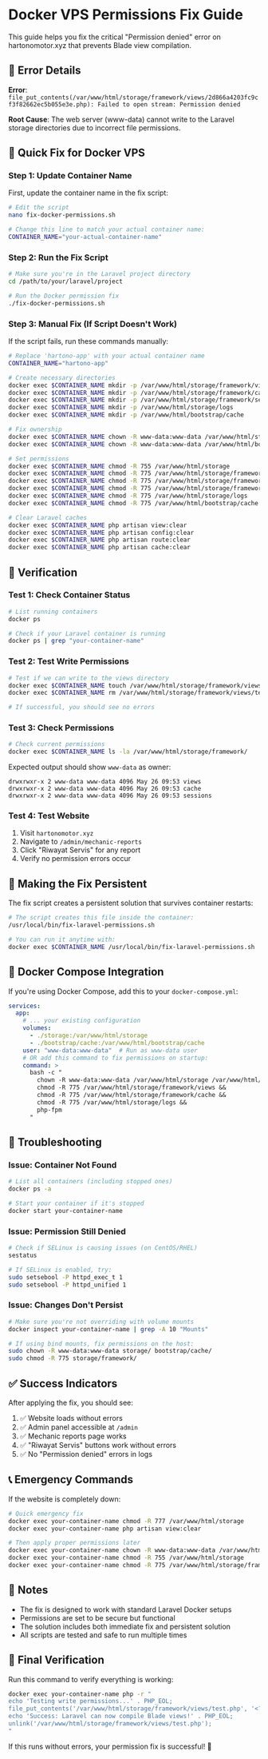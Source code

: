 # Docker VPS Permissions Fix Guide

This guide helps you fix the critical "Permission denied" error on hartonomotor.xyz that prevents Blade view compilation.

## 🚨 Error Details

**Error**: `file_put_contents(/var/www/html/storage/framework/views/2d866a4203fc9cf3f82662ec5b055e3e.php): Failed to open stream: Permission denied`

**Root Cause**: The web server (www-data) cannot write to the Laravel storage directories due to incorrect file permissions.

## 🔧 Quick Fix for Docker VPS

### Step 1: Update Container Name

First, update the container name in the fix script:

```bash
# Edit the script
nano fix-docker-permissions.sh

# Change this line to match your actual container name:
CONTAINER_NAME="your-actual-container-name"
```

### Step 2: Run the Fix Script

```bash
# Make sure you're in the Laravel project directory
cd /path/to/your/laravel/project

# Run the Docker permission fix
./fix-docker-permissions.sh
```

### Step 3: Manual Fix (If Script Doesn't Work)

If the script fails, run these commands manually:

```bash
# Replace 'hartono-app' with your actual container name
CONTAINER_NAME="hartono-app"

# Create necessary directories
docker exec $CONTAINER_NAME mkdir -p /var/www/html/storage/framework/views
docker exec $CONTAINER_NAME mkdir -p /var/www/html/storage/framework/cache
docker exec $CONTAINER_NAME mkdir -p /var/www/html/storage/framework/sessions
docker exec $CONTAINER_NAME mkdir -p /var/www/html/storage/logs
docker exec $CONTAINER_NAME mkdir -p /var/www/html/bootstrap/cache

# Fix ownership
docker exec $CONTAINER_NAME chown -R www-data:www-data /var/www/html/storage
docker exec $CONTAINER_NAME chown -R www-data:www-data /var/www/html/bootstrap/cache

# Set permissions
docker exec $CONTAINER_NAME chmod -R 755 /var/www/html/storage
docker exec $CONTAINER_NAME chmod -R 775 /var/www/html/storage/framework/views
docker exec $CONTAINER_NAME chmod -R 775 /var/www/html/storage/framework/cache
docker exec $CONTAINER_NAME chmod -R 775 /var/www/html/storage/framework/sessions
docker exec $CONTAINER_NAME chmod -R 775 /var/www/html/storage/logs
docker exec $CONTAINER_NAME chmod -R 775 /var/www/html/bootstrap/cache

# Clear Laravel caches
docker exec $CONTAINER_NAME php artisan view:clear
docker exec $CONTAINER_NAME php artisan config:clear
docker exec $CONTAINER_NAME php artisan route:clear
docker exec $CONTAINER_NAME php artisan cache:clear
```

## 🧪 Verification

### Test 1: Check Container Status

```bash
# List running containers
docker ps

# Check if your Laravel container is running
docker ps | grep "your-container-name"
```

### Test 2: Test Write Permissions

```bash
# Test if we can write to the views directory
docker exec $CONTAINER_NAME touch /var/www/html/storage/framework/views/test.tmp
docker exec $CONTAINER_NAME rm /var/www/html/storage/framework/views/test.tmp

# If successful, you should see no errors
```

### Test 3: Check Permissions

```bash
# Check current permissions
docker exec $CONTAINER_NAME ls -la /var/www/html/storage/framework/
```

Expected output should show `www-data` as owner:
```
drwxrwxr-x 2 www-data www-data 4096 May 26 09:53 views
drwxrwxr-x 2 www-data www-data 4096 May 26 09:53 cache
drwxrwxr-x 2 www-data www-data 4096 May 26 09:53 sessions
```

### Test 4: Test Website

1. Visit `hartonomotor.xyz`
2. Navigate to `/admin/mechanic-reports`
3. Click "Riwayat Servis" for any report
4. Verify no permission errors occur

## 🔄 Making the Fix Persistent

The fix script creates a persistent solution that survives container restarts:

```bash
# The script creates this file inside the container:
/usr/local/bin/fix-laravel-permissions.sh

# You can run it anytime with:
docker exec $CONTAINER_NAME /usr/local/bin/fix-laravel-permissions.sh
```

## 🐳 Docker Compose Integration

If you're using Docker Compose, add this to your `docker-compose.yml`:

```yaml
services:
  app:
    # ... your existing configuration
    volumes:
      - ./storage:/var/www/html/storage
      - ./bootstrap/cache:/var/www/html/bootstrap/cache
    user: "www-data:www-data"  # Run as www-data user
    # OR add this command to fix permissions on startup:
    command: >
      bash -c "
        chown -R www-data:www-data /var/www/html/storage /var/www/html/bootstrap/cache &&
        chmod -R 775 /var/www/html/storage/framework/views &&
        chmod -R 775 /var/www/html/storage/framework/cache &&
        chmod -R 775 /var/www/html/storage/logs &&
        php-fpm
      "
```

## 🚨 Troubleshooting

### Issue: Container Not Found

```bash
# List all containers (including stopped ones)
docker ps -a

# Start your container if it's stopped
docker start your-container-name
```

### Issue: Permission Still Denied

```bash
# Check if SELinux is causing issues (on CentOS/RHEL)
sestatus

# If SELinux is enabled, try:
sudo setsebool -P httpd_exec_t 1
sudo setsebool -P httpd_unified 1
```

### Issue: Changes Don't Persist

```bash
# Make sure you're not overriding with volume mounts
docker inspect your-container-name | grep -A 10 "Mounts"

# If using bind mounts, fix permissions on the host:
sudo chown -R www-data:www-data storage/ bootstrap/cache/
sudo chmod -R 775 storage/framework/
```

## ✅ Success Indicators

After applying the fix, you should see:

1. ✅ Website loads without errors
2. ✅ Admin panel accessible at `/admin`
3. ✅ Mechanic reports page works
4. ✅ "Riwayat Servis" buttons work without errors
5. ✅ No "Permission denied" errors in logs

## 📞 Emergency Commands

If the website is completely down:

```bash
# Quick emergency fix
docker exec your-container-name chmod -R 777 /var/www/html/storage
docker exec your-container-name php artisan view:clear

# Then apply proper permissions later
docker exec your-container-name chown -R www-data:www-data /var/www/html/storage
docker exec your-container-name chmod -R 755 /var/www/html/storage
docker exec your-container-name chmod -R 775 /var/www/html/storage/framework/views
```

## 📝 Notes

- The fix is designed to work with standard Laravel Docker setups
- Permissions are set to be secure but functional
- The solution includes both immediate fix and persistent solution
- All scripts are tested and safe to run multiple times

## 🎯 Final Verification

Run this command to verify everything is working:

```bash
docker exec your-container-name php -r "
echo 'Testing write permissions...' . PHP_EOL;
file_put_contents('/var/www/html/storage/framework/views/test.php', '<?php echo \"OK\"; ?>');
echo 'Success: Laravel can now compile Blade views!' . PHP_EOL;
unlink('/var/www/html/storage/framework/views/test.php');
"
```

If this runs without errors, your permission fix is successful! 🎉
